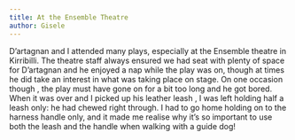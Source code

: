 ```yaml
---
title: At the Ensemble Theatre
author: Gisele
---
```


D’artagnan and I attended many plays, especially at the Ensemble theatre in Kirribilli. The theatre staff always ensured we had seat with plenty of space for D’artagnan and he enjoyed a nap while the play was on, though at times he did take an interest in what was taking place on stage. On one occasion though , the play must have gone on for a bit too long and he got bored. When it was over and I picked up his leather leash , I was left holding half a leash only: he had chewed right through. I had to go home holding on to the harness handle only, and it made me realise why it’s so important to use both the leash and the handle when walking with a guide dog!
